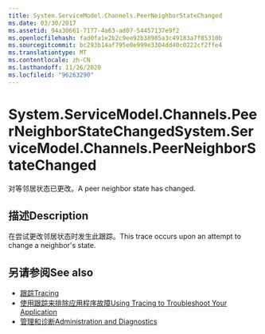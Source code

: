 ```yaml
---
title: System.ServiceModel.Channels.PeerNeighborStateChanged
ms.date: 03/30/2017
ms.assetid: 94a30661-7177-4a63-ad07-54457137e9f2
ms.openlocfilehash: fad0fa1e2b2c9ee92b38985a3c49183a7f85310b
ms.sourcegitcommit: bc293b14af795e0e999e3304dd40c0222cf2ffe4
ms.translationtype: MT
ms.contentlocale: zh-CN
ms.lasthandoff: 11/26/2020
ms.locfileid: "96263290"
---
```

# <a name="systemservicemodelchannelspeerneighborstatechanged"></a><span data-ttu-id="d37ee-102">System.ServiceModel.Channels.PeerNeighborStateChanged</span><span class="sxs-lookup"><span data-stu-id="d37ee-102">System.ServiceModel.Channels.PeerNeighborStateChanged</span></span>

<span data-ttu-id="d37ee-103">对等邻居状态已更改。</span><span class="sxs-lookup"><span data-stu-id="d37ee-103">A peer neighbor state has changed.</span></span>  
  
## <a name="description"></a><span data-ttu-id="d37ee-104">描述</span><span class="sxs-lookup"><span data-stu-id="d37ee-104">Description</span></span>  

 <span data-ttu-id="d37ee-105">在尝试更改邻居状态时发生此跟踪。</span><span class="sxs-lookup"><span data-stu-id="d37ee-105">This trace occurs upon an attempt to change a neighbor's state.</span></span>  
  
## <a name="see-also"></a><span data-ttu-id="d37ee-106">另请参阅</span><span class="sxs-lookup"><span data-stu-id="d37ee-106">See also</span></span>

- [<span data-ttu-id="d37ee-107">跟踪</span><span class="sxs-lookup"><span data-stu-id="d37ee-107">Tracing</span></span>](index.md)
- [<span data-ttu-id="d37ee-108">使用跟踪来排除应用程序故障</span><span class="sxs-lookup"><span data-stu-id="d37ee-108">Using Tracing to Troubleshoot Your Application</span></span>](using-tracing-to-troubleshoot-your-application.md)
- [<span data-ttu-id="d37ee-109">管理和诊断</span><span class="sxs-lookup"><span data-stu-id="d37ee-109">Administration and Diagnostics</span></span>](../index.md)
